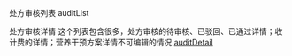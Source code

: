 处方审核列表
auditList

处方审核详情
这个列表包含很多，处方审核的待审核、已驳回、已通过详情；收计费的详情；营养干预方案详情不可编辑的情况
[auditDetail](./auditDetail.vue)


